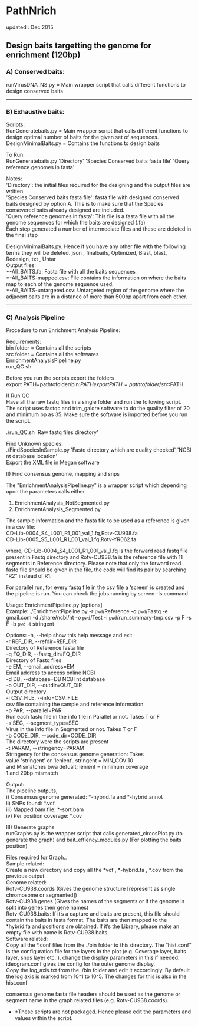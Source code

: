# PathNrich
updated : Dec 2015
 
## Design baits targetting the genome for enrichment (120bp)  
### A) Conserved baits: 

runVirusDNA_NS.py = Main wrapper script that calls different functions to design conserved baits

-------------------------------------------------------------------------------------------------------- 
### B) Exhaustive baits: 
 
Scripts:   
RunGeneratebaits.py  = Main wrapper script that calls different functions to design optimal number of baits for the given set of sequences.  
DesignMinimalBaits.py = Contains the functions to design baits   
 
To Run:   
RunGeneratebaits.py  'Directory'  'Species Conserved baits fasta file'  'Query reference genomes in fasta'   
 
Notes:   
'Directory': the initial files required for the designing and the output files are written  
'Species Conserved baits fasta file': fasta file with designed conserved baits designed by option A. This is to make sure that the Species   consevered baits already designed are included.  
'Query reference genomes in fasta': This file is a fasta file with all the genome sequences for which the baits are designed (.fa)   
Each step generated a number of intermediate files and these are deleted in the final step   

DesignMinimalBaits.py. Hence if you have any other file with the following terms they will be deleted.  json , finalbaits, Optimized, Blast, blast, Redesign, txt , Untar   
Output files:  
*-All_BAITS.fa: Fasta file with all the baits sequences   
*-All_BAITS-mapped.csv: File contains the information on where the baits map to each of the genome sequence used.   
*-All_BAITS-untargeted.csv: Untargeted region of the genome where the adjacent baits are in a distance of more than 500bp apart from each other.  
 

-------------------------------------------------------------------------------------------------------- 
###  C) Analysis Pipeline    
 
Procedure to run Enrichment Analysis Pipeline:   
 
Requirements:    
bin folder = Contains all the scripts   
src folder = Contains all the softwares   
EnrichmentAnalysisPipeline.py  
run_QC.sh  
 
Before you run the scripts export the folders    
export PATH=pathtofolder/bin:$PATH   
export PATH=pathtofolder/src:$PATH   
 
 
I) Run QC   
Have all the raw fastq files in a single folder and run the following script. The script uses fastqc and trim_galore software to do the quality filter of 20 and minimum bp as 35. Make sure the software is imported before you run the script.   
 
./run_QC.sh  'Raw fastq files directory'   
 
Find Unknown species:   
./FindSpeciesInSample.py  'Fastq directory which are quality checked'  'NCBI nt database location'    
Export the XML file in Megan software   
 
II) Find consensus genome, mapping and snps   
 
The "EnrichmentAnalysisPipeline.py" is a wrapper script which depending upon the parameters calls either   
1) EnrichmentAnalysis_NotSegmented.py   
2) EnrichmentAnalysis_Segmented.py   
 
The sample information and the fasta file to be used as a reference is given in a csv file:   
CD-Lib-0004_S4_L001_R1_001_val_1.fq,Rotv-CU938.fa   
CD-Lib-0005_S5_L001_R1_001_val_1.fq,Rotv-YR062.fa   
 
where, CD-Lib-0004_S4_L001_R1_001_val_1.fq is the forward read fastq file present in Fastq directory and Rotv-CU938.fa is the reference file with 11 segments in Reference directory. Please note that only the forward read fastq file should be given in the file, the code will find its pair by searching "R2" instead of R1.   
 
For parallel run, for every fastq file in the csv file a ‘screen’ is created and the pipeline is run. You can check the jobs running by screen -ls command.   
 
Usage: EnrichmentPipeline.py [options]   
Example: ./EnrichmentPipeline.py -r `pwd`/Reference -q `pwd`/Fastq -e gmail.com -d /share/ncbi/nt -o `pwd`/Test -i `pwd`/run_summary-tmp.csv -p F -s F -b `pwd` -t stringent   
 
Options: 
  -h, --help            show this help message and exit   
  -r REF_DIR, --refdir=REF_DIR   
                        Directory of Reference fasta file   
  -q FQ_DIR, --fastq_dir=FQ_DIR  
                        Directory of Fastq files  
  -e EM, --email_address=EM  
                        Email address to access online NCBI  
  -d DB, --database=DB  NCBI nt database  
  -o OUT_DIR, --outdir=OUT_DIR  
                        Output directory  
  -i CSV_FILE, --info=CSV_FILE  
                        csv file containing the sample and reference information  
 -p PAR, --parallel=PAR  
                        Run each fastq file in the info file in Parallel or not. Takes T or F  
-s SEG, --segment_type=SEG  
                        Virus in the info file in Segmented or not. Takes T or F  
-b CODE_DIR, --code_dir=CODE_DIR  
                        The directory were the scripts are present  
 -t PARAM, --stringency=PARAM  
                        Stringency for the consensus genome generation: Takes  
                        value 'stringent' or 'lenient'. stringent = MIN_COV 10  
                        and Mismatches bwa defualt; lenient = minimum coverage  
                        1 and 20bp mismatch  
 
Output:  
The pipeline outputs,  
i) Consensus genome generated: *-hybrid.fa and *-hybrid.annot  
ii) SNPs found: *.vcf    
iii) Mapped bam file: *-sort.bam   
iv) Per position coverage: *.cov   
 
 
III) Generate graphs   
runGraphs.py is the wrapper script that calls generated_circosPlot.py (to generate the graph) and bait_effiency_modules.py (For plotting the baits position)  
 
Files required for Graph..   
Sample related:   
Create a new directory and copy all the *vcf , *-hybrid.fa , *.cov from the previous output.  
Genome related:    
Rotv-CU938.coords (Gives the genome structure [represent as single chromosome or segmented])  
Rotv-CU938.genes (Gives the names of the segments or if the genome is split into genes then gene names)  
Rotv-CU938.baits: If it’s a capture and baits are present, this file should contain the baits in fasta format. The baits are then mapped  to the *hybrid.fa and positions are obtained. If it’s the Library, please make an empty file with name is Rotv-CU938.baits.   
Software related:   
Copy all the *.conf files from the ./bin folder to this directory. The “hist.conf” is the configuration file for the layers in the plot (e.g. Coverage layer, baits layer, snps layer etc..), change the display parameters in this if needed. ideogram.conf gives the config for the outer genome display.  
Copy the log_axis.txt from the ./bin folder and edit it accordingly. By default the log axis is marked from 10^1 to 10^5. The changes for this is also in the hist.conf   
 
consensus genome fasta file headers should be used as the genome or segment name in the graph related files (e.g. Rotv-CU938.coords).   
 
* *These scripts are not packaged. Hence please edit the parameters and values within the script.  

